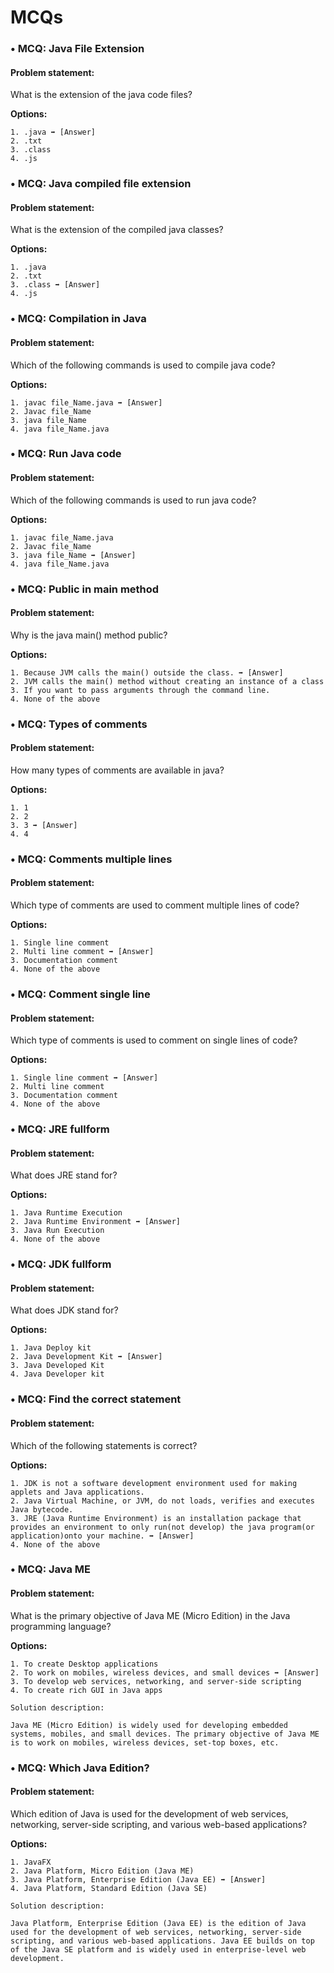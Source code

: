 # MCQs

### • MCQ: Java File Extension

#### Problem statement:

What is the extension of the java code files?

**Options:**

    1. .java ➡ [Answer]
    2. .txt
    3. .class
    4. .js


### • MCQ: Java compiled file extension

#### Problem statement:

What is the extension of the compiled java classes?

**Options:**

    1. .java 
    2. .txt
    3. .class ➡ [Answer]
    4. .js


### • MCQ: Compilation in Java

#### Problem statement:

Which of the following commands is used to compile java code?

**Options:**

    1. javac file_Name.java ➡ [Answer]
    2. Javac file_Name
    3. java file_Name
    4. java file_Name.java


### • MCQ:  Run Java code

#### Problem statement:
Which of the following commands is used to run java code?

**Options:**

    1. javac file_Name.java
    2. Javac file_Name
    3. java file_Name ➡ [Answer]
    4. java file_Name.java


### • MCQ: Public in main method

#### Problem statement:

Why is the java main() method public?

**Options:**

    1. Because JVM calls the main() outside the class. ➡ [Answer]
    2. JVM calls the main() method without creating an instance of a class
    3. If you want to pass arguments through the command line.
    4. None of the above


### • MCQ: Types of comments

#### Problem statement:

How many types of comments are available in java?

**Options:**

    1. 1
    2. 2
    3. 3 ➡ [Answer]
    4. 4


### • MCQ: Comments multiple lines

#### Problem statement:

Which type of comments are used to comment multiple lines of code?

**Options:**

    1. Single line comment
    2. Multi line comment ➡ [Answer]
    3. Documentation comment
    4. None of the above


### • MCQ: Comment single line

#### Problem statement:

Which type of comments is used to comment on single lines of code?

**Options:**

    1. Single line comment ➡ [Answer]
    2. Multi line comment
    3. Documentation comment
    4. None of the above


### • MCQ: JRE fullform

#### Problem statement:

What does JRE stand for?

**Options:**

    1. Java Runtime Execution
    2. Java Runtime Environment ➡ [Answer]
    3. Java Run Execution
    4. None of the above


### • MCQ: JDK fullform

#### Problem statement:

What does JDK stand for?

**Options:**

    1. Java Deploy kit
    2. Java Development Kit ➡ [Answer]
    3. Java Developed Kit
    4. Java Developer kit


### • MCQ: Find the correct statement

#### Problem statement:

Which of the following statements is correct?

**Options:**

    1. JDK is not a software development environment used for making applets and Java applications.
    2. Java Virtual Machine, or JVM, do not loads, verifies and executes Java bytecode.
    3. JRE (Java Runtime Environment) is an installation package that provides an environment to only run(not develop) the java program(or application)onto your machine. ➡ [Answer]
    4. None of the above


### • MCQ: Java ME

#### Problem statement:

What is the primary objective of Java ME (Micro Edition) in the Java programming language?

**Options:**

    1. To create Desktop applications
    2. To work on mobiles, wireless devices, and small devices ➡ [Answer]
    3. To develop web services, networking, and server-side scripting
    4. To create rich GUI in Java apps

```
Solution description:

Java ME (Micro Edition) is widely used for developing embedded systems, mobiles, and small devices. The primary objective of Java ME is to work on mobiles, wireless devices, set-top boxes, etc.
```


### • MCQ: Which Java Edition?

#### Problem statement:

Which edition of Java is used for the development of web services, networking, server-side scripting, and various web-based applications?

**Options:**

    1. JavaFX
    2. Java Platform, Micro Edition (Java ME)
    3. Java Platform, Enterprise Edition (Java EE) ➡ [Answer]
    4. Java Platform, Standard Edition (Java SE)

```
Solution description:

Java Platform, Enterprise Edition (Java EE) is the edition of Java used for the development of web services, networking, server-side scripting, and various web-based applications. Java EE builds on top of the Java SE platform and is widely used in enterprise-level web development.
```

